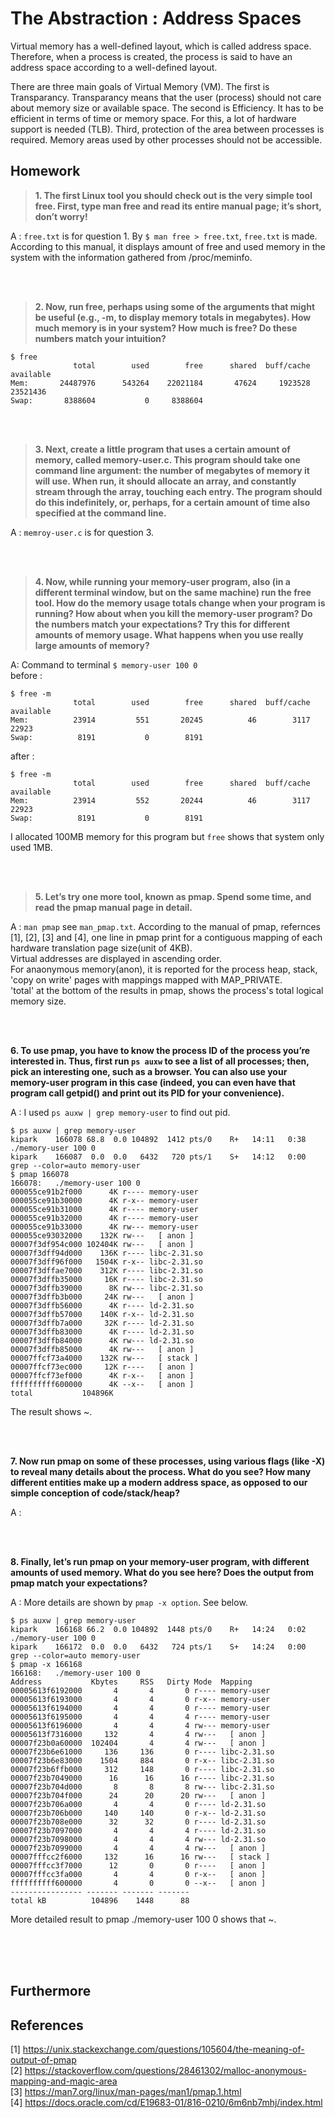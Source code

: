 
# The Abstraction : Address Spaces

Virtual memory has a well-defined layout, which is called address space. Therefore, when a process is created, the process is said to have an address space according to a well-defined layout.  

There are three main goals of Virtual Memory (VM). The first is Transparancy. Transparancy means that the user (process) should not care about memory size or available space. The second is Efficiency. It has to be efficient in terms of time or memory space. For this, a lot of hardware support is needed (TLB). Third, protection of the area between processes is required. Memory areas used by other processes should not be accessible.  


## Homework

> **1. The first Linux tool you should check out is the very simple tool free. First, type man free and read its entire manual page; it’s short, don’t worry!**

A : `free.txt` is for question 1. By `$ man free > free.txt`, `free.txt` is made. According to this manual, it displays amount of free and used memory in the system with the information gathered from /proc/meminfo.

<br><br>

> **2. Now, run free, perhaps using some of the arguments that might be useful (e.g., -m, to display memory totals in megabytes). How much memory is in your system? How much is free? Do these numbers match your intuition?**

  ```
  $ free
                total        used        free      shared  buff/cache   available
  Mem:       24487976      543264    22021184       47624     1923528    23521436
  Swap:       8388604           0     8388604

  ```

<br><br>

> **3. Next, create a little program that uses a certain amount of memory, called memory-user.c. This program should take one command line argument: the number of megabytes of memory it will use. When run, it should allocate an array, and constantly stream through the array, touching each entry. The program should do this indefinitely, or, perhaps, for a certain amount of time also specified at the command line.**

A : `memroy-user.c` is for question 3. 

<br><br>

> **4. Now, while running your memory-user program, also (in a different terminal window, but on the same machine) run the free tool. How do the memory usage totals change when your program is running? How about when you kill the memory-user program? Do the numbers match your expectations? Try this for different amounts of memory usage. What happens when you use really large amounts of memory?**

A: Command to terminal `$ memory-user 100 0`  
before : 
  ```
  $ free -m
                total        used        free      shared  buff/cache   available
  Mem:          23914         551       20245          46        3117       22923
  Swap:          8191           0        8191
  ```
after : 
  ```
  $ free -m
                total        used        free      shared  buff/cache   available
  Mem:          23914         552       20244          46        3117       22923
  Swap:          8191           0        8191
  ```
I allocated 100MB memory for this program but `free` shows that system only used 1MB. 
  
<br><br>

> **5. Let’s try one more tool, known as pmap. Spend some time, and read the pmap manual page in detail.**

A : `man pmap` see `man_pmap.txt`. According to the manual of pmap, refernces [1], [2], [3] and [4], one line in pmap print for a contiguous mapping of each hardware translation page size(unit of 4KB).  
Virtual addresses are displayed in ascending order.  
For anaonymous memory(anon), it is reported for the process heap, stack, 'copy on write' pages with mappings mapped with MAP_PRIVATE.  
'total' at the bottom of the results in pmap, shows the process's total logical memory size.  

<br><br>

**6. To use pmap, you have to know the process ID of the process you’re interested in. Thus, first run `ps auxw` to see a list of all processes; then, pick an interesting one, such as a browser. You can also use your memory-user program in this case (indeed, you can even have that program call getpid() and print out its PID for your convenience).**

A : I used `ps auxw | grep memory-user` to find out pid.

  ```
  $ ps auxw | grep memory-user
  kipark    166078 68.8  0.0 104892  1412 pts/0    R+   14:11   0:38 ./memory-user 100 0
  kipark    166087  0.0  0.0   6432   720 pts/1    S+   14:12   0:00 grep --color=auto memory-user
  $ pmap 166078
  166078:   ./memory-user 100 0
  000055ce91b2f000      4K r---- memory-user
  000055ce91b30000      4K r-x-- memory-user
  000055ce91b31000      4K r---- memory-user
  000055ce91b32000      4K r---- memory-user
  000055ce91b33000      4K rw--- memory-user
  000055ce93032000    132K rw---   [ anon ]
  00007f3df954c000 102404K rw---   [ anon ]
  00007f3dff94d000    136K r---- libc-2.31.so
  00007f3dff96f000   1504K r-x-- libc-2.31.so
  00007f3dffae7000    312K r---- libc-2.31.so
  00007f3dffb35000     16K r---- libc-2.31.so
  00007f3dffb39000      8K rw--- libc-2.31.so
  00007f3dffb3b000     24K rw---   [ anon ]
  00007f3dffb56000      4K r---- ld-2.31.so
  00007f3dffb57000    140K r-x-- ld-2.31.so
  00007f3dffb7a000     32K r---- ld-2.31.so
  00007f3dffb83000      4K r---- ld-2.31.so
  00007f3dffb84000      4K rw--- ld-2.31.so
  00007f3dffb85000      4K rw---   [ anon ]
  00007ffcf73a4000    132K rw---   [ stack ]
  00007ffcf73ec000     12K r----   [ anon ]
  00007ffcf73ef000      4K r-x--   [ anon ]
  ffffffffff600000      4K --x--   [ anon ]
  total           104896K
  ```
The result shows ~.  

<br><br>

**7. Now run pmap on some of these processes, using various flags (like -X) to reveal many details about the process. What do you see? How many different entities make up a modern address space, as opposed to our simple conception of code/stack/heap?**

A : 
  
<br><br>

**8. Finally, let’s run pmap on your memory-user program, with different amounts of used memory. What do you see here? Does the output from pmap match your expectations?**

A : More details are shown by `pmap -x option`. See below.
  ```
  $ ps auxw | grep memory-user
  kipark    166168 66.2  0.0 104892  1448 pts/0    R+   14:24   0:02 ./memory-user 100 0
  kipark    166172  0.0  0.0   6432   724 pts/1    S+   14:24   0:00 grep --color=auto memory-user
  $ pmap -x 166168
  166168:   ./memory-user 100 0
  Address           Kbytes     RSS   Dirty Mode  Mapping
  00005613f6192000       4       4       0 r---- memory-user
  00005613f6193000       4       4       0 r-x-- memory-user
  00005613f6194000       4       4       0 r---- memory-user
  00005613f6195000       4       4       4 r---- memory-user
  00005613f6196000       4       4       4 rw--- memory-user
  00005613f7316000     132       4       4 rw---   [ anon ]
  00007f23b0a60000  102404       4       4 rw---   [ anon ]
  00007f23b6e61000     136     136       0 r---- libc-2.31.so
  00007f23b6e83000    1504     884       0 r-x-- libc-2.31.so
  00007f23b6ffb000     312     148       0 r---- libc-2.31.so
  00007f23b7049000      16      16      16 r---- libc-2.31.so
  00007f23b704d000       8       8       8 rw--- libc-2.31.so
  00007f23b704f000      24      20      20 rw---   [ anon ]
  00007f23b706a000       4       4       0 r---- ld-2.31.so
  00007f23b706b000     140     140       0 r-x-- ld-2.31.so
  00007f23b708e000      32      32       0 r---- ld-2.31.so
  00007f23b7097000       4       4       4 r---- ld-2.31.so
  00007f23b7098000       4       4       4 rw--- ld-2.31.so
  00007f23b7099000       4       4       4 rw---   [ anon ]
  00007fffcc2f6000     132      16      16 rw---   [ stack ]
  00007fffcc3f7000      12       0       0 r----   [ anon ]
  00007fffcc3fa000       4       4       0 r-x--   [ anon ]
  ffffffffff600000       4       0       0 --x--   [ anon ]
  ---------------- ------- ------- -------
  total kB          104896    1448      88
  ```
  More detailed result to pmap ./memory-user 100 0 shows that ~.  
  
<br><br><br>

## Furthermore

## References
[1] https://unix.stackexchange.com/questions/105604/the-meaning-of-output-of-pmap  
[2] https://stackoverflow.com/questions/28461302/malloc-anonymous-mapping-and-magic-area  
[3] https://man7.org/linux/man-pages/man1/pmap.1.html  
[4] https://docs.oracle.com/cd/E19683-01/816-0210/6m6nb7mhj/index.html  
